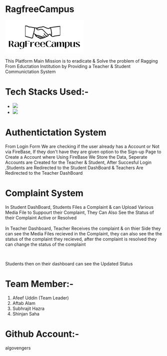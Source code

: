 # RagfreeCampus

<img align="centre"  width="250" src="./src/images/logo.png">

This Platform Main Mission is to eradicate & Solve the problem of Ragging From Eductation Institution by Providing a Teacher & Student Communictation System

# Tech Stacks Used:-

<ul>
<li> <img width ="75" src="https://cdn.jsdelivr.net/gh/devicons/devicon/icons/firebase/firebase-plain-wordmark.svg" /></li>

<li> <img width ="75" src="https://cdn.jsdelivr.net/gh/devicons/devicon/icons/react/react-original-wordmark.svg" /> </li>

</ul>

# Authentictation System

From Login Form We are checking if the user already has a Account or Not via FireBase, If they don't have they are given option to the Sign-up Page to Create a Account
where Using FireBase We Store the Data, Seperate Accounts are Created for the Teacher & Student, After Succesful Login ,Students are Redirected to the Student DashBoard & Teachers Are Redirected to the Teacher DashBoard

# Complaint System

In Student DashBoard, Students Files a Complaint & can Upload Various Media File to Suppourt their Complaint, They Can Also See the Status of their Complaint Active or Resolved  
<br>
In Teacher Dashboard, Teacher Receives the complaint & on thier Side they can see the Media Files recieved in the Complaint, they can also see the the status of the complaint they recieved, after the complaint is resolved they can change the status of the complaint

<br>

Students then on their dashboard can see the Updated Status


# Team Member:-
<ol>
 <li> Afeef Uddin (Team Leader)</li>
 <li>Aftab Alam</li>
 <li>Subhrajit Hazra</li>
<li> Shinjan Saha</li>
</ol>


# Github Account:-
 algovengers
